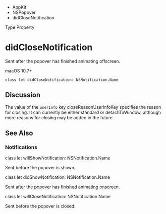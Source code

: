 

- AppKit
- NSPopover
-  didCloseNotification 

Type Property

# didCloseNotification

Sent after the popover has finished animating offscreen.

macOS 10.7+

``` source
class let didCloseNotification: NSNotification.Name
```

## Discussion

The value of the `userInfo` key closeReasonUserInfoKey specifies the reason for closing. It can currently be either standard or detachToWindow, although more reasons for closing may be added in the future.

## See Also

### Notifications

class let willShowNotification: NSNotification.Name

Sent before the popover is shown.

class let didShowNotification: NSNotification.Name

Sent after the popover has finished animating onscreen.

class let willCloseNotification: NSNotification.Name

Sent before the popover is closed.

